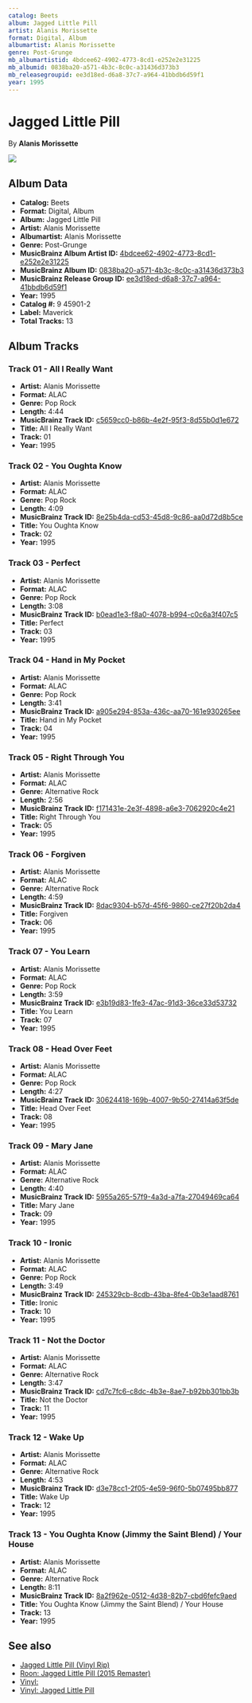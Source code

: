 ```yaml
---
catalog: Beets
album: Jagged Little Pill
artist: Alanis Morissette
format: Digital, Album
albumartist: Alanis Morissette
genre: Post-Grunge
mb_albumartistid: 4bdcee62-4902-4773-8cd1-e252e2e31225
mb_albumid: 0838ba20-a571-4b3c-8c0c-a31436d373b3
mb_releasegroupid: ee3d18ed-d6a8-37c7-a964-41bbdb6d59f1
year: 1995
---
```


# Jagged Little Pill

By **Alanis Morissette**

![](../../assets/beetscovers/Alanis_Morissette-Jagged_Little_Pill.jpg)

## Album Data

- **Catalog:** Beets
- **Format:** Digital, Album
- **Album:** Jagged Little Pill
- **Artist:** Alanis Morissette
- **Albumartist:** Alanis Morissette
- **Genre:** Post-Grunge
- **MusicBrainz Album Artist ID:** [4bdcee62-4902-4773-8cd1-e252e2e31225](https://musicbrainz.org/artist/4bdcee62-4902-4773-8cd1-e252e2e31225)
- **MusicBrainz Album ID:** [0838ba20-a571-4b3c-8c0c-a31436d373b3](https://musicbrainz.org/release/0838ba20-a571-4b3c-8c0c-a31436d373b3)
- **MusicBrainz Release Group ID:** [ee3d18ed-d6a8-37c7-a964-41bbdb6d59f1](https://musicbrainz.org/release-group/ee3d18ed-d6a8-37c7-a964-41bbdb6d59f1)
- **Year:** 1995
- **Catalog #:** 9 45901-2
- **Label:** Maverick
- **Total Tracks:** 13

## Album Tracks

### Track 01 - All I Really Want

- **Artist:** Alanis Morissette
- **Format:** ALAC
- **Genre:** Pop Rock
- **Length:** 4:44
- **MusicBrainz Track ID:** [c5659cc0-b86b-4e2f-95f3-8d55b0d1e672](https://musicbrainz.org/recording/c5659cc0-b86b-4e2f-95f3-8d55b0d1e672)
- **Title:** All I Really Want
- **Track:** 01
- **Year:** 1995

### Track 02 - You Oughta Know

- **Artist:** Alanis Morissette
- **Format:** ALAC
- **Genre:** Pop Rock
- **Length:** 4:09
- **MusicBrainz Track ID:** [8e25b4da-cd53-45d8-9c86-aa0d72d8b5ce](https://musicbrainz.org/recording/8e25b4da-cd53-45d8-9c86-aa0d72d8b5ce)
- **Title:** You Oughta Know
- **Track:** 02
- **Year:** 1995

### Track 03 - Perfect

- **Artist:** Alanis Morissette
- **Format:** ALAC
- **Genre:** Pop Rock
- **Length:** 3:08
- **MusicBrainz Track ID:** [b0ead1e3-f8a0-4078-b994-c0c6a3f407c5](https://musicbrainz.org/recording/b0ead1e3-f8a0-4078-b994-c0c6a3f407c5)
- **Title:** Perfect
- **Track:** 03
- **Year:** 1995

### Track 04 - Hand in My Pocket

- **Artist:** Alanis Morissette
- **Format:** ALAC
- **Genre:** Pop Rock
- **Length:** 3:41
- **MusicBrainz Track ID:** [a905e294-853a-436c-aa70-161e930265ee](https://musicbrainz.org/recording/a905e294-853a-436c-aa70-161e930265ee)
- **Title:** Hand in My Pocket
- **Track:** 04
- **Year:** 1995

### Track 05 - Right Through You

- **Artist:** Alanis Morissette
- **Format:** ALAC
- **Genre:** Alternative Rock
- **Length:** 2:56
- **MusicBrainz Track ID:** [f171431e-2e3f-4898-a6e3-7062920c4e21](https://musicbrainz.org/recording/f171431e-2e3f-4898-a6e3-7062920c4e21)
- **Title:** Right Through You
- **Track:** 05
- **Year:** 1995

### Track 06 - Forgiven

- **Artist:** Alanis Morissette
- **Format:** ALAC
- **Genre:** Alternative Rock
- **Length:** 4:59
- **MusicBrainz Track ID:** [8dac9304-b57d-45f6-9860-ce27f20b2da4](https://musicbrainz.org/recording/8dac9304-b57d-45f6-9860-ce27f20b2da4)
- **Title:** Forgiven
- **Track:** 06
- **Year:** 1995

### Track 07 - You Learn

- **Artist:** Alanis Morissette
- **Format:** ALAC
- **Genre:** Pop Rock
- **Length:** 3:59
- **MusicBrainz Track ID:** [e3b19d83-1fe3-47ac-91d3-36ce33d53732](https://musicbrainz.org/recording/e3b19d83-1fe3-47ac-91d3-36ce33d53732)
- **Title:** You Learn
- **Track:** 07
- **Year:** 1995

### Track 08 - Head Over Feet

- **Artist:** Alanis Morissette
- **Format:** ALAC
- **Genre:** Pop Rock
- **Length:** 4:27
- **MusicBrainz Track ID:** [30624418-169b-4007-9b50-27414a63f5de](https://musicbrainz.org/recording/30624418-169b-4007-9b50-27414a63f5de)
- **Title:** Head Over Feet
- **Track:** 08
- **Year:** 1995

### Track 09 - Mary Jane

- **Artist:** Alanis Morissette
- **Format:** ALAC
- **Genre:** Alternative Rock
- **Length:** 4:40
- **MusicBrainz Track ID:** [5955a265-57f9-4a3d-a7fa-27049469ca64](https://musicbrainz.org/recording/5955a265-57f9-4a3d-a7fa-27049469ca64)
- **Title:** Mary Jane
- **Track:** 09
- **Year:** 1995

### Track 10 - Ironic

- **Artist:** Alanis Morissette
- **Format:** ALAC
- **Genre:** Pop Rock
- **Length:** 3:49
- **MusicBrainz Track ID:** [245329cb-8cdb-43ba-8fe4-0b3e1aad8761](https://musicbrainz.org/recording/245329cb-8cdb-43ba-8fe4-0b3e1aad8761)
- **Title:** Ironic
- **Track:** 10
- **Year:** 1995

### Track 11 - Not the Doctor

- **Artist:** Alanis Morissette
- **Format:** ALAC
- **Genre:** Alternative Rock
- **Length:** 3:47
- **MusicBrainz Track ID:** [cd7c7fc6-c8dc-4b3e-8ae7-b92bb301bb3b](https://musicbrainz.org/recording/cd7c7fc6-c8dc-4b3e-8ae7-b92bb301bb3b)
- **Title:** Not the Doctor
- **Track:** 11
- **Year:** 1995

### Track 12 - Wake Up

- **Artist:** Alanis Morissette
- **Format:** ALAC
- **Genre:** Alternative Rock
- **Length:** 4:53
- **MusicBrainz Track ID:** [d3e78cc1-2f05-4e59-96f0-5b07495bb877](https://musicbrainz.org/recording/d3e78cc1-2f05-4e59-96f0-5b07495bb877)
- **Title:** Wake Up
- **Track:** 12
- **Year:** 1995

### Track 13 - You Oughta Know (Jimmy the Saint Blend) / Your House

- **Artist:** Alanis Morissette
- **Format:** ALAC
- **Genre:** Alternative Rock
- **Length:** 8:11
- **MusicBrainz Track ID:** [8a2f962e-0512-4d38-82b7-cbd6fefc9aed](https://musicbrainz.org/recording/8a2f962e-0512-4d38-82b7-cbd6fefc9aed)
- **Title:** You Oughta Know (Jimmy the Saint Blend) / Your House
- **Track:** 13
- **Year:** 1995


## See also

- [Jagged Little Pill (Vinyl Rip)](Jagged_Little_Pill_Vinyl_Rip.md)
- [Roon: Jagged Little Pill (2015 Remaster)](../../Roon/Alanis_Morissette/Jagged_Little_Pill_2015_Remaster.md)
- [Vinyl: ](../../Vinyl/Alanis_Morissette/Alanis_Morissette.md)
- [Vinyl: Jagged Little Pill](../../Vinyl/Alanis_Morissette/Jagged_Little_Pill.md)
